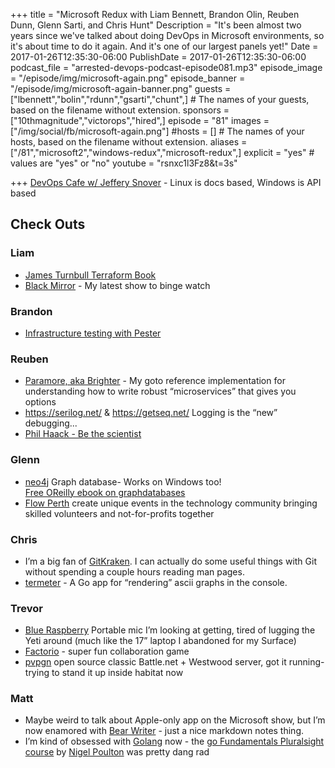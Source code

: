 +++
title = "Microsoft Redux with Liam Bennett, Brandon Olin, Reuben Dunn, Glenn Sarti, and Chris Hunt"
Description = "It's been almost two years since we've talked about doing DevOps in Microsoft environments, so it's about time to do it again. And it's one of our largest panels yet!"
Date = 2017-01-26T12:35:30-06:00
PublishDate = 2017-01-26T12:35:30-06:00
podcast_file = "arrested-devops-podcast-episode081.mp3"
episode_image = "/episode/img/microsoft-again.png"
episode_banner = "/episode/img/microsoft-again-banner.png"
guests = ["lbennett","bolin","rdunn","gsarti","chunt",] # The names of your guests, based on the filename without extension.
sponsors = ["10thmagnitude","victorops","hired",]
episode = "81"
images = ["/img/social/fb/microsoft-again.png"]
#hosts = [] # The names of your hosts, based on the filename without extension.
aliases = ["/81","microsoft2","windows-redux","microsoft-redux",]
explicit = "yes" # values are "yes" or "no"
youtube = "rsnxc1l3Fz8&t=3s"

+++
[DevOps Cafe w/ Jeffery Snover](http://devopscafe.org/show/2012/11/27/devops-cafe-episode-36.html) - Linux is docs based, Windows is API based

## Check Outs

### Liam
- [James Turnbull Terraform Book](https://terraformbook.com)
- [Black Mirror](https://en.wikipedia.org/wiki/Black_Mirror) - My latest show to binge watch

### Brandon
- [Infrastructure testing with Pester](https://github.com/PowerShell/Operation-Validation-Framework)

### Reuben
- [Paramore, aka Brighter](https://github.com/iancooper/Paramore) - My goto reference implementation for understanding how to write robust “microservices” that gives you options
- https://serilog.net/ & https://getseq.net/ Logging is the “new” debugging...
- [Phil Haack - Be the scientist](https://github.com/github/Scientist.net)

### Glenn
- [neo4j](https://www.neo4j.com) Graph database- Works on Windows too!  
[Free OReilly ebook on graphdatabases](http://graphdatabases.com/)
- [Flow Perth](http://www.flowperth.org) create unique events in the technology community bringing skilled volunteers and not-for-profits together

### Chris
- I’m a big fan of [GitKraken](https://www.gitkraken.com/). I can actually do some useful things with Git without spending a couple hours reading man pages.
- [termeter](https://github.com/atsaki/termeter) - A Go app for “rendering” ascii graphs in the console.

### Trevor
- [Blue Raspberry](http://www.bluemic.com/products/raspberry/) Portable mic I’m looking at getting, tired of lugging the Yeti around (much like the 17” laptop I abandoned for my Surface)
- [Factorio](https://www.factorio.com/) - super fun collaboration game
- [pvpgn](https://github.com/pvpgn/pvpgn-server) open source classic Battle.net + Westwood server, got it running- trying to stand it up inside habitat now

### Matt
- Maybe weird to talk about Apple-only app on the Microsoft show, but I’m now enamored with [Bear Writer](http://www.bear-writer.com/) - just a nice markdown notes thing.
- I’m kind of obsessed with [Golang](https://golang.org/) now - the [go Fundamentals Pluralsight course](https://www.pluralsight.com/courses/go-fundamentals) by [Nigel Poulton](https://twitter.com/nigelpoulton?lang=en) was pretty dang rad
